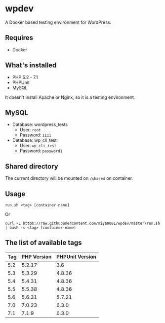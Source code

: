 # wpdev

A Docker based testing environment for WordPress.

## Requires

* Docker

## What's installed

* PHP 5.2 - 7.1
* PHPUnit
* MySQL

It doesn't install Apache or Nginx, so it is a testing environment.

## MySQL

* Database: wordpress_tests
  * User: `root`
  * Password: `1111`
* Database: wp_cli_test
  * User: `wp_cli_test`
  * Password: `password1`

## Shared directory

The current directory will be mounted on `/shared` on container.

## Usage

```
run.sh <tag> [container-name]
```

Or

```
curl -L https://raw.githubusercontent.com/miya0001/wpdev/master/run.sh | bash -s <tag> [container-name]
```

## The list of available tags

| Tag | PHP Version | PHPUnit Version |
|-----|-------------|-----------------|
| 5.2 | 5.2.17      | 3.6             |
| 5.3 | 5.3.29      | 4.8.36          |
| 5.4 | 5.4.31      | 4.8.36          |
| 5.5 | 5.5.38      | 4.8.36          |
| 5.6 | 5.6.31      | 5.7.21          |
| 7.0 | 7.0.23      | 6.3.0           |
| 7.1 | 7.1.9       | 6.3.0           |
